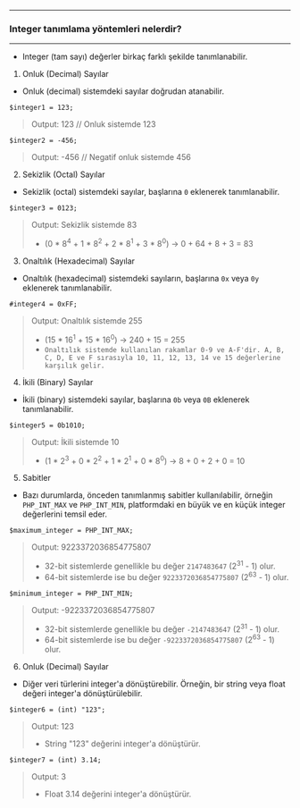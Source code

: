 ***
### Integer tanımlama yöntemleri nelerdir?
***
+ Integer (tam sayı) değerler birkaç farklı şekilde tanımlanabilir.

1. Onluk (Decimal) Sayılar
  - Onluk (decimal) sistemdeki sayılar doğrudan atanabilir.
~~~~~~~
$integer1 = 123;
~~~~~~~
> Output: 123 // Onluk sistemde 123

~~~~~~~
$integer2 = -456;
~~~~~~~
> Output: -456 // Negatif onluk sistemde 456
 
2. Sekizlik (Octal) Sayılar
  - Sekizlik (octal) sistemdeki sayılar, başlarına ```0``` eklenerek tanımlanabilir.
~~~~~~~
$integer3 = 0123;
~~~~~~~
> Output: Sekizlik sistemde 83
> + (0 * 8<sup>4</sup> + 1 * 8<sup>2</sup> + 2 * 8<sup>1</sup> + 3 * 8<sup>0</sup>) -> 0 + 64 + 8 + 3 = 83
 
3. Onaltılık (Hexadecimal) Sayılar
  - Onaltılık (hexadecimal) sistemdeki sayıların, başlarına ```0x``` veya ```0y``` eklenerek tanımlanabilir.
~~~~~~~
#integer4 = 0xFF;
~~~~~~~
> Output: Onaltılık sistemde 255
> + (15 * 16<sup>1</sup> + 15 * 16<sup>0</sup>) -> 240 + 15 = 255
> + ```Onaltılık sistemde kullanılan rakamlar 0-9 ve A-F'dir. A, B, C, D, E ve F sırasıyla 10, 11, 12, 13, 14 ve 15 değerlerine karşılık gelir.```
 
4. İkili (Binary) Sayılar
  - İkili (binary) sistemdeki sayılar, başlarına ```0b``` veya ```0B``` eklenerek tanımlanabilir.
~~~~~~~
$integer5 = 0b1010;
~~~~~~~
> Output: İkili sistemde 10
> + (1 * 2<sup>3</sup> + 0 * 2<sup>2</sup> + 1 * 2<sup>1</sup> + 0 * 8<sup>0</sup>) -> 8 + 0 + 2 + 0 = 10
 
5. Sabitler
  - Bazı durumlarda, önceden tanımlanmış sabitler kullanılabilir, örneğin ```PHP_INT_MAX``` ve ```PHP_INT_MIN```, platformdaki en büyük ve en küçük integer değerlerini temsil eder.
~~~~~~~
$maximum_integer = PHP_INT_MAX;
~~~~~~~
> Output: 9223372036854775807
> + 32-bit sistemlerde genellikle bu değer ```2147483647``` (2<sup>31</sup> - 1) olur.
> + 64-bit sistemlerde ise bu değer ```9223372036854775807``` (2<sup>63</sup> - 1) olur.

~~~~~~~
$minimum_integer = PHP_INT_MIN;
~~~~~~~
> Output: -9223372036854775807
> + 32-bit sistemlerde genellikle bu değer ```-2147483647``` (2<sup>31</sup> - 1) olur.
> + 64-bit sistemlerde ise bu değer ```-9223372036854775807``` (2<sup>63</sup> - 1) olur.
 
6. Onluk (Decimal) Sayılar
  - Diğer veri türlerini integer'a dönüştürebilir. Örneğin, bir string veya float değeri integer'a dönüştürülebilir.
~~~~~~~
$integer6 = (int) "123";
~~~~~~~
> Output: 123
> + String "123" değerini integer'a dönüştürür.
 
~~~~~~~
$integer7 = (int) 3.14; 
~~~~~~~
> Output: 3
> + Float 3.14 değerini integer'a dönüştürür.
